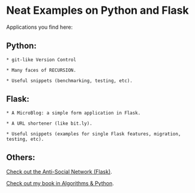 # Neat Examples on Python and Flask

Applications you find here:


## Python:

    * git-like Version Control

    * Many faces of RECURSION.

    * Useful snippets (benchmarking, testing, etc).



## Flask:

    * A MicroBlog: a simple form application in Flask.

    * A URL shortener (like bit.ly).

    * Useful snippets (examples for single Flask features, migration, testing, etc).


## Others:

[Check out the Anti-Social Network (Flask)](https://github.com/mariwahl/The-Anti-Social-Network).

[Check out my book in Algorithms & Python](https://github.com/mariwahl/Python-and-Algorithms-and-Data-Structures).



